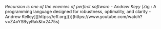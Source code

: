 <i>
    Recursion is one of the enemies of perfect software - Andrew Keyy
</i>
[Zig : A programming language designed for robustness, optimality, and clarity - Andrew Kelley][[https://eff.org]()](https://www.youtube.com/watch?v=Z4oYSByyRak&t=2475s)
